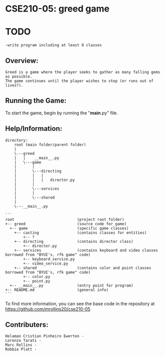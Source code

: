 # CSE210-05: greed game

# TODO 
    -write program including at least 8 classes

## Overview: 
    Greed is a game where the player seeks to gather as many falling gems as possible. 
    The game continues until the player wishes to stop (or runs out of lives?).

## Running the Game:
To start the game, begin by running the "__main__.py" file. 

## Help/Information:
    directory:
        root (main folder/parent folder)
        |
        \---greed
        |   |    __main__.py
        |   \---game
        |       |
        |       \---directing
        |       |   |
        |       |   |   director.py
        |       |
        |       \---services
        |       |
        |       \---shared
        |
        \---__main__.py
    
    ```
    root                            (project root folder)
    +-- greed                       (source code for game)
      +-- game                      (specific game classes)
        +-- casting                 (contains classes for entities)
            +-- ?
        +-- directing               (contains director class)
            +-- director.py
        +-- services                (contains keyboard and video classes borrowed from "BYUI's, rfk game" code)
            +-- keyboard_service.py 
            +-- video_service.py
        +-- shared                  (contains color and point classes borrowed from "BYUI's, rfk game" code)
            +-- color.py
            +-- point.py
      +-- __main__.py               (entry point for program)
    +-- README.md                   (general info)
    ```

To find more information, you can see the base code in the repository at https://github.com/mrollins20/cse210-05

## Contributers:
    Helaman Cristian Pinheiro Ewerton - 
    Lorenzo Tarati - 
    Marc Rollins - 
    Robbie Platt - 
